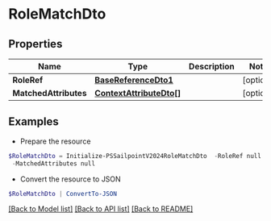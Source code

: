 # RoleMatchDto
## Properties

Name | Type | Description | Notes
------------ | ------------- | ------------- | -------------
**RoleRef** | [**BaseReferenceDto1**](BaseReferenceDto1.md) |  | [optional] 
**MatchedAttributes** | [**ContextAttributeDto[]**](ContextAttributeDto.md) |  | [optional] 

## Examples

- Prepare the resource
```powershell
$RoleMatchDto = Initialize-PSSailpointV2024RoleMatchDto  -RoleRef null `
 -MatchedAttributes null
```

- Convert the resource to JSON
```powershell
$RoleMatchDto | ConvertTo-JSON
```

[[Back to Model list]](../README.md#documentation-for-models) [[Back to API list]](../README.md#documentation-for-api-endpoints) [[Back to README]](../README.md)

